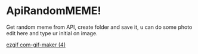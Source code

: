 # ApiRandomMEME!

Get random meme from API, create folder and save it, u can do some photo edit here and type ur initial on image.

[ezgif com-gif-maker (4)](https://user-images.githubusercontent.com/91364481/166456296-f07f261a-c7f8-4397-93e8-fe6476346a77.gif)
